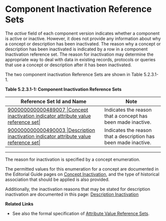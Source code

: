 # Component Inactivation Reference Sets

The _active_ field of each component version indicates whether a component is active or inactive. However, it does not provide any information about why a concept or description has been inactivated. The reason why a concept or description has been inactivated is indicated by a row in a component Inactivation reference set.  The reason for inactivation may determine the appropriate way to deal with data in existing records, protocols or queries that use a concept or description after it has been inactivated.

The two component inactivation Reference Sets are shown in Table 5.2.3.1-1.

**Table 5.2.3.1-1: Component Inactivation Reference Sets**

| Reference Set Id and Name                                                                                                           | Note                                                            |
| ----------------------------------------------------------------------------------------------------------------------------------- | --------------------------------------------------------------- |
| [900000000000489007 \|Concept inactivation indicator attribute value reference set\|](http://snomed.info/id/900000000000489007)     | Indicates the reason that a concept has been made inactive.     |
| [900000000000490003 \|Description inactivation indicator attribute value reference set\|](http://snomed.info/id/900000000000490003) | Indicates the reason that a description has been made inactive. |

***

The reason for inactivation is specified by a concept enumeration.

The permitted values for this enumeration for a concept are documented in the Editorial Guide pages on [Concept Inactivation](https://confluence.ihtsdotools.org/display/DOCEG/Concept+Inactivation?src=sidebar), and the type of historical association that should be applied is also provided.

Additionally, the inactivation reasons that may be stated for description inactivation are documented in this page: [Description Inactivation](https://confluence.ihtsdotools.org/display/DOCEG/Description+Inactivation?src=sidebar)

**Related Links**

* See also the formal specification of [Attribute Value Reference Sets](./).
